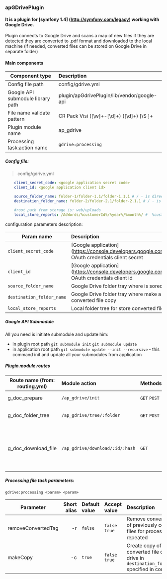 ### apGDrivePlugin

#### It is a plugin for [symfony 1.4] (http://symfony.com/legacy) working with Google Drive.

Plugin connects to Google Drive and scans a map of new files if they are detected they are converted to .pdf format and downloaded to the local machine (if needed, converted files can be 
stored on Google Drive in separate folder)

#### Main components 

| Component type                    |  Description                                  |
|-----------------------------------|:----------------------------------------------|
| Config file path                  |   config/gdrive.yml                           |
| Google API submodule library path |   plugin/apGdrivePlugin/lib/vendor/google-api |
| File name validate pattern        |   CR Pack Visi ([\w]+-[\d]+) ([\d]+) [\S ]+   |
| Plugin module name                |   ap_gdrive                                   |
| Processing task:action name       |   `gdrive:processing`                         |

##### Config file: 

> config/gdrive.yml

```yml
    client_secret_code: <google application secret code>
    client_id: <google application client id>

    source_folder_name: folder-1/folder-1.1/folder-1.1.1 # / - is directory delimiter
    destination_folder_name: folder-2/folder-2.1/folder-2.1.1 # / - is directory delimiter

    #root path from storage is: web/uploads
    local_store_reports: /AdWords/%customerId%/%year%/%month%/ #  %customerId% , %year% and %month% - it's a system tokens
```

configuration parameters description:  

|   Param name                |  Description        |
|-----------------------------|:--------------------|
|   `client_secret_code`      |     [Google application] (https://console.developers.google.com/project) OAuth credentials client secret    |
|   `client_id`               |     [Google application] (https://console.developers.google.com/project) OAuth credentials client id    |
|   `source_folder_name`      |     Google Drive folder tray where is sored files               |
|   `destination_folder_name` |     Google Drive folder tray where make a converted file copy   |
|   `local_store_reports`     |     Local folder tree for store converted files                 |


##### Google API Submodule
   All you need is initiate submodule and update him:
   * in plugin root path
    `git submodule init`
    `git submodule update`
   * in application root path
    `git submodule update --init --recursive` - this command init and update all your submodules from application
    
##### Plugin module routes

| Route name (from: routing.yml)    |   Module action   |   Methods         |  Parameters   |
|-----------------------------------|:------------------|:------------------|:--------------|
|   g_doc_prepare                   | `/ap_gdrive/init`   |   `GET` `POST`       |  Don't have parameters |
|   g_doc_folder_tree               | `/ap_gdrive/tree/:folder` | `GET` `POST`   |   `:folder` - folders name string  |
|   g_doc_download_file             | `/ap_gdrive/download/:id/:hash` | `GET`   |   `:id` - file id, `:hash` - string generated automatical with file information   |

##### Processing file task parameters:

`gdrive:processing <param> <param>`

|   Parameter   |   Short alias   |   Default value   | Accept value  |   Description |
|---------------|----------------:|:------------------|:--------------|:--------------|
|   removeConvertedTag  |   -r  |   `false`   | `false` `true`  | Remove converted tag of previously converted files  for process repeated  |
|   makeCopy    |   -c  |   `true`  |   `false` `true`  | Create copy of converted file on google drive in `destination_folder_name` specified in config file  |

 

